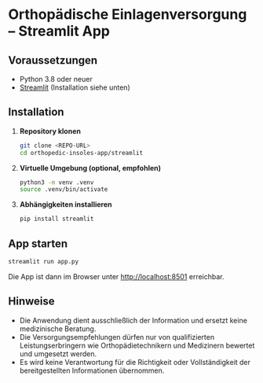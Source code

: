 # Orthopädische Einlagenversorgung – Streamlit App

## Voraussetzungen

- Python 3.8 oder neuer
- [Streamlit](https://streamlit.io/) (Installation siehe unten)

## Installation

1. **Repository klonen**  
   ```bash
   git clone <REPO-URL>
   cd orthopedic-insoles-app/streamlit
   ```

2. **Virtuelle Umgebung (optional, empfohlen)**
   ```bash
   python3 -m venv .venv
   source .venv/bin/activate
   ```

3. **Abhängigkeiten installieren**
   ```bash
   pip install streamlit
   ```

## App starten

```bash
streamlit run app.py
```

Die App ist dann im Browser unter [http://localhost:8501](http://localhost:8501) erreichbar.

## Hinweise

- Die Anwendung dient ausschließlich der Information und ersetzt keine medizinische Beratung.
- Die Versorgungsempfehlungen dürfen nur von qualifizierten Leistungserbringern wie Orthopädietechnikern und Medizinern bewertet und umgesetzt werden.
- Es wird keine Verantwortung für die Richtigkeit oder Vollständigkeit der bereitgestellten Informationen übernommen.